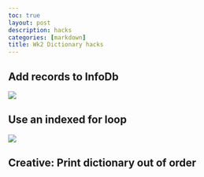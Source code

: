 ```yaml
---
toc: true
layout: post
description: hacks
categories: [markdown]
title: Wk2 Dictionary hacks
---
```


## Add records to InfoDb

![]({{site.baseurl}}/images/Info_db_stuff.png)

## Use an indexed for loop

![]({{site.baseurl}}/images/Indexed_loop.png)

## Creative: Print dictionary out of order

[]()